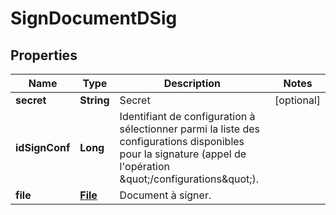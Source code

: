 # SignDocumentDSig

## Properties
Name | Type | Description | Notes
------------ | ------------- | ------------- | -------------
**secret** | **String** | Secret |  [optional]
**idSignConf** | **Long** | Identifiant de configuration à sélectionner parmi la liste des configurations disponibles pour la signature (appel de l&#x27;opération \&quot;/configurations\&quot;). | 
**file** | [**File**](File.md) | Document à signer. | 
